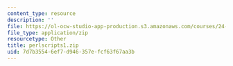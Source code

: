 ```yaml
---
content_type: resource
description: ''
file: https://ol-ocw-studio-app-production.s3.amazonaws.com/courses/24-964-topics-in-phonology-fall-2004/7d7b35546ef7d946357efcf63f67aa3b_perlscripts1.zip
file_type: application/zip
resourcetype: Other
title: perlscripts1.zip
uid: 7d7b3554-6ef7-d946-357e-fcf63f67aa3b
---
```

